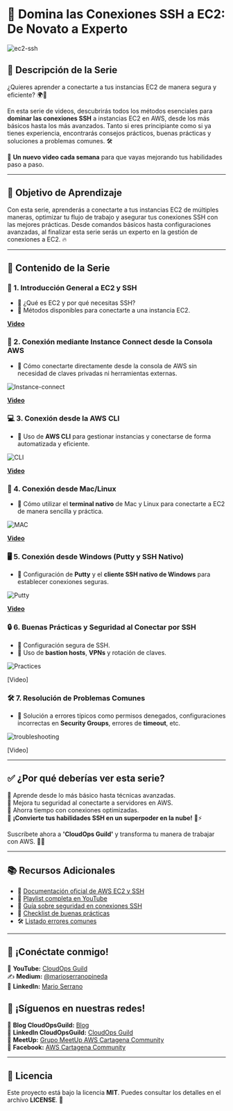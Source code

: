 # 🔐 Domina las Conexiones SSH a EC2: De Novato a Experto

![ec2-ssh](imagenes/masteringSSH_connections.png)

## 📝 Descripción de la Serie

¿Quieres aprender a conectarte a tus instancias EC2 de manera segura y eficiente? 🌍🚀

En esta serie de videos, descubrirás todos los métodos esenciales para **dominar las conexiones SSH** a instancias EC2 en AWS, desde los más básicos hasta los más avanzados. Tanto si eres principiante como si ya tienes experiencia, encontrarás consejos prácticos, buenas prácticas y soluciones a problemas comunes. 🛠️

📅 **Un nuevo video cada semana** para que vayas mejorando tus habilidades paso a paso.

---

## 🎯 Objetivo de Aprendizaje

Con esta serie, aprenderás a conectarte a tus instancias EC2 de múltiples maneras, optimizar tu flujo de trabajo y asegurar tus conexiones SSH con las mejores prácticas. Desde comandos básicos hasta configuraciones avanzadas, al finalizar esta serie serás un experto en la gestión de conexiones a EC2. 🔥

---

## 📌 Contenido de la Serie

### 📌 1. Introducción General a EC2 y SSH
- 📍 ¿Qué es EC2 y por qué necesitas SSH?
- 📍 Métodos disponibles para conectarte a una instancia EC2.

**[Video](https://youtu.be/Uqdb9p36yUA)**

### 🔑 2. Conexión mediante Instance Connect desde la Consola AWS
- 📍 Cómo conectarte directamente desde la consola de AWS sin necesidad de claves privadas ni herramientas externas.

![Instance-connect](imagenes/Instance_Connect.png)

**[Video](https://youtu.be/cJSf-yH4gzI)**

### 💻 3. Conexión desde la AWS CLI
- 📍 Uso de **AWS CLI** para gestionar instancias y conectarse de forma automatizada y eficiente.

![CLI](imagenes/CLI_to_Connect_to_EC2.png)

**[Video](https://youtu.be/KC4-1y23Kes)**

### 🐧 4. Conexión desde Mac/Linux
- 📍 Cómo utilizar el **terminal nativo** de Mac y Linux para conectarte a EC2 de manera sencilla y práctica.

![MAC](imagenes/EC2_from_Mac_Linux.png)

**[Video](https://youtu.be/xuFcYQM3o9I)**

### 🖥️ 5. Conexión desde Windows (Putty y SSH Nativo)
- 📍 Configuración de **Putty** y el **cliente SSH nativo de Windows** para establecer conexiones seguras.

![Putty](imagenes/Putty_Native_SSH.png)

**[Video](https://youtu.be/mpJgbS9vbJA)**

### 🔒 6. Buenas Prácticas y Seguridad al Conectar por SSH
- 📍 Configuración segura de SSH.
- 📍 Uso de **bastion hosts**, **VPNs** y rotación de claves.

![Practices](imagenes/Secure_Your_SSHConnection_%20Best%20Practices.png)

[Video]

### 🛠️ 7. Resolución de Problemas Comunes
- 📍 Solución a errores típicos como permisos denegados, configuraciones incorrectas en **Security Groups**, errores de **timeout**, etc.

![troubleshooting](imagenes/Troubleshoot_EC2_Connection_Issues.png)

[Video]

---

## ✅ ¿Por qué deberías ver esta serie?

🔹 Aprende desde lo más básico hasta técnicas avanzadas.  
🔹 Mejora tu seguridad al conectarte a servidores en AWS.  
🔹 Ahorra tiempo con conexiones optimizadas.  
🔹 **¡Convierte tus habilidades SSH en un superpoder en la nube!** 💪⚡

Suscríbete ahora a **'CloudOps Guild'** y transforma tu manera de trabajar con AWS. 🎥🔥

---

## 📚 Recursos Adicionales

- 📖 [Documentación oficial de AWS EC2 y SSH](https://docs.aws.amazon.com/AWSEC2/latest/UserGuide/AccessingInstances.html)
- 🎥 [Playlist completa en YouTube](URL)
- 🔐 [Guía sobre seguridad en conexiones SSH](https://docs.aws.amazon.com/AWSEC2/latest/UserGuide/ec2-key-pairs.html)
- 📝 [Checklist de buenas prácticas](recursos/checklist_buenas_practicas_SSH.pdf)
- 🛠️ [Listado errores comunes](recursos/errores_comunes_SSH.pdf)

---

## 🤝 ¡Conéctate conmigo!
🌟 **YouTube:** [CloudOps Guild](https://www.youtube.com/@CloudOpsGuildCommunity)  
✍️ **Medium:** [@marioserranopineda](https://medium.com/@marioserranopineda)  
💼 **LinkedIn:** [Mario Serrano](https://www.linkedin.com/in/mario-rodrigo-serrano-pineda/)  

## 📢 ¡Síguenos en nuestras redes!
📝 **Blog CloudOpsGuild:** [Blog](https://cloudopsguild.com/blog/)  
💼 **LinkedIn CloudOpsGuild:** [CloudOps Guild](https://www.linkedin.com/company/cloudopsguild/)  
📅 **MeetUp:** [Grupo MeetUp AWS Cartagena Community](https://www.meetup.com/es-ES/aws-colombia-cartagena/)  
📘 **Facebook:** [AWS Cartagena Community](https://www.facebook.com/aws.cartagena/)  

---

## 📝 **Licencia**
Este proyecto está bajo la licencia **MIT**. Puedes consultar los detalles en el archivo **LICENSE**. 📜

